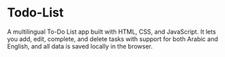 # Todo-List
A multilingual To-Do List app built with HTML, CSS, and JavaScript. It lets you add, edit, complete, and delete tasks with support for both Arabic and English, and all data is saved locally in the browser.
